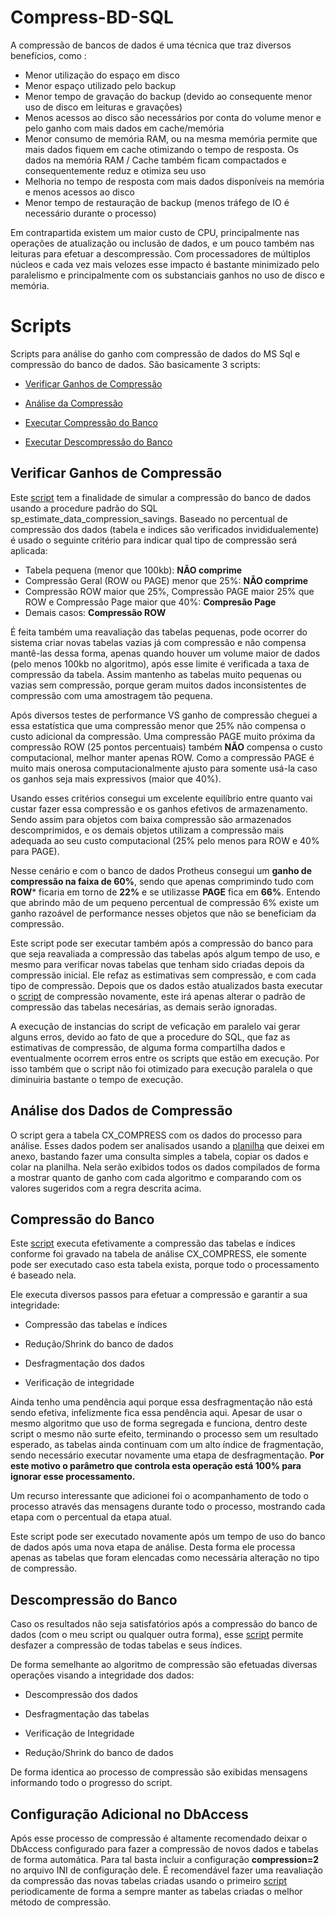 # Compress-BD-SQL



A compressão de bancos de dados é uma técnica que traz diversos benefícios, como :

* Menor utilização do espaço em disco
* Menor espaço utilizado pelo backup
* Menor tempo de gravação do backup (devido ao consequente menor uso de disco em leituras e gravações)
* Menos acessos ao disco são necessários por conta do volume menor e pelo ganho com mais dados em cache/memória
* Menor consumo de memória RAM, ou na mesma memória permite que mais dados fiquem em cache otimizando o tempo de resposta. Os dados na memória RAM / Cache também ficam compactados e consequentemente reduz e otimiza seu uso
* Melhoria no tempo de resposta com mais dados disponíveis na memória e menos acessos ao disco
* Menor tempo de restauração de backup (menos tráfego de IO é necessário durante o processo)

Em contrapartida existem um maior custo de CPU, principalmente nas operações de atualização ou inclusão de dados, e um pouco também nas leituras para efetuar a descompressão. Com processadores de múltiplos núcleos e cada vez mais velozes esse impacto é bastante minimizado pelo paralelismo e principalmente com os substanciais ganhos no uso de disco e memória.



# Scripts

Scripts para análise do ganho com compressão de dados do MS Sql e compressão do banco de dados. São basicamente 3 scripts: 

* [Verificar Ganhos de Compressão](https://github.com/cirilorocha/Compress-BD-SQL/blob/main/Verificar%20Ganhos%20Compress%C3%A3o%20Banco.sql)

* [Análise da Compressão](https://github.com/cirilorocha/Compress-BD-SQL/blob/main/compress%C3%A3o%20Modelo%20An%C3%A1lise.ods)

* [Executar Compressão do Banco](https://github.com/cirilorocha/Compress-BD-SQL/blob/main/Compactar%20Banco%20de%20Dados%20(CX).sql)

* [Executar Descompressão do Banco](https://github.com/cirilorocha/Compress-BD-SQL/blob/main/DesCompactar%20Banco%20de%20Dados.sql)
  
  

## Verificar Ganhos de Compressão

Este [script](https://github.com/cirilorocha/Compress-BD-SQL/blob/main/Verificar%20Ganhos%20Compress%C3%A3o%20Banco.sql) tem a finalidade de simular a compressão do banco de dados usando a procedure padrão do SQL sp_estimate_data_compression_savings. Baseado no percentual de compressão dos dados (tabela e indices são verificados invididualemente) é usado o seguinte critério para indicar qual tipo de compressão será aplicada:

* Tabela pequena (menor que 100kb): **NÃO comprime**
* Compressão Geral (ROW ou PAGE) menor que 25%: **NÃO comprime**
* Compressão ROW maior que 25%, Compressão PAGE maior 25% que ROW e Compressão Page maior que 40%: **Compresão Page**
* Demais casos: **Compressão ROW**

É feita também uma reavaliação das tabelas pequenas, pode ocorrer do sistema criar novas tabelas vazias já com compressão e não compensa mantê-las dessa forma, apenas quando houver um volume maior de dados (pelo menos 100kb no algoritmo), após esse limite é verificada a taxa de compressão da tabela. Assim mantenho as tabelas muito pequenas ou vazias sem compressão, porque geram muitos dados inconsistentes de compressão com uma amostragem tão pequena.

Após diversos testes de performance VS ganho de compressão cheguei a essa estatística que uma compressão menor que 25% não compensa o custo adicional da compressão. Uma compressão PAGE muito próxima da compressão ROW (25 pontos percentuais) também **NÃO** compensa o custo computacional, melhor manter apenas ROW. Como a compressão PAGE é muito mais onerosa computacionalmente ajusto para somente usá-la caso os ganhos seja mais expressivos (maior que 40%).

Usando esses critérios consegui um excelente equilíbrio entre quanto vai custar fazer essa compressão e os ganhos efetivos de armazenamento. Sendo assim para objetos com baixa compressão são armazenados descomprimidos, e os demais objetos utilizam a compressão mais adequada ao seu custo computacional (25% pelo menos para ROW e 40% para PAGE).

Nesse cenário e com o banco de dados Protheus consegui um **ganho de compressão na faixa de  60%**, sendo que apenas comprimindo tudo com **ROW*** ficaria em torno de **22%** e se utilizasse **PAGE** fica em **66%**. Entendo que abrindo mão de um pequeno percentual de compressão 6% existe um ganho razoável de performance nesses objetos que não se beneficiam da compressão.

Este script pode ser executar também após a compressão do banco para que seja reavaliada a compressão das tabelas após algum tempo de uso, e mesmo para verificar novas tabelas que tenham sido criadas depois da compressão inicial. Ele refaz as estimativas sem compressão, e com cada tipo de compressão. Depois que os dados estão atualizados basta executar o [script](https://github.com/cirilorocha/Compress-BD-SQL/blob/main/Compactar%20Banco%20de%20Dados%20(CX).sql) de compressão novamente, este irá apenas alterar o padrão de compressão das tabelas necesárias, as demais serão ignoradas.

A execução de instancias do script de veficação em paralelo vai gerar alguns erros, devido ao fato de que a procedure do SQL, que faz as estimativas de compressão, de alguma forma compartilha dados e eventualmente ocorrem erros entre os scripts que estão em execução. Por isso também que o script não foi otimizado para execução paralela o que diminuiria bastante o tempo de execução.

## Análise dos Dados de Compressão

O script gera a tabela CX_COMPRESS com os dados do processo para análise. Esses dados podem ser analisados usando a [planilha](https://github.com/cirilorocha/Compress-BD-SQL/blob/main/compress%C3%A3o%20Modelo%20An%C3%A1lise.ods) que deixei em anexo, bastando fazer uma consulta simples a tabela, copiar os dados e colar na planilha. Nela serão exibidos todos os dados compilados de forma a mostrar quanto de ganho com cada algoritmo e comparando com os valores sugeridos com a regra descrita acima.



## Compressão do Banco

Este [script](https://github.com/cirilorocha/Compress-BD-SQL/blob/main/Compactar%20Banco%20de%20Dados%20(CX).sql) executa efetivamente a compressão das tabelas e índices conforme foi gravado na tabela de análise CX_COMPRESS, ele somente pode ser executado caso esta tabela exista, porque todo o processamento é baseado nela.

Ele executa diversos passos para efetuar a compressão e garantir a sua integridade:



* Compressão das tabelas e índices

* Redução/Shrink do banco de dados

* Desfragmentação dos dados

* Verificação de integridade
  
  

Ainda tenho uma pendência aqui porque essa desfragmentação não está sendo efetiva, infelizmente fica essa pendência aqui. Apesar de usar o mesmo algoritmo que uso de forma segregada e funciona, dentro deste script o mesmo não surte efeito, terminando o processo sem um resultado esperado, as tabelas ainda continuam com um alto índice de fragmentação, sendo necessário executar novamente uma etapa de desfragmentação. **Por este motivo o parâmetro que controla esta operação está 100% para ignorar esse processamento.**

Um recurso interessante que adicionei foi o acompanhamento de todo o processo através das mensagens durante todo o processo, mostrando cada etapa com o percentual da etapa atual.

Este script pode ser executado novamente após um tempo de uso do banco de dados após uma nova etapa de análise. Desta forma ele processa apenas as tabelas que foram elencadas como necessária alteração no tipo de compressão.

## Descompressão do Banco



Caso os resultados não seja satisfatórios após a compressão do banco de dados (com o meu script ou qualquer outra forma), esse [script](https://github.com/cirilorocha/Compress-BD-SQL/blob/main/DesCompactar%20Banco%20de%20Dados.sql) permite desfazer a compressão de todas tabelas e seus índices.

De forma semelhante ao algoritmo de compressão são efetuadas diversas operações visando a integridade dos dados:



* Descompressão dos dados

* Desfragmentação das tabelas

* Verificação de Integridade

* Redução/Shrink do banco de dados
  
  

De forma identica ao processo de compressão são exibidas mensagens informando todo o progresso do script.



## Configuração Adicional no DbAccess

Após esse processo de compressão é altamente recomendado deixar o DbAccess configurado para fazer a compressão de novos dados e tabelas de forma automática. Para tal basta incluir a configuração **compression=2** no arquivo INI de configuração dele. É recomendável fazer uma reavaliação da compressão das novas tabelas criadas usando o primeiro [script](https://github.com/cirilorocha/Compress-BD-SQL/blob/main/Verificar%20Ganhos%20Compress%C3%A3o%20Banco.sql) periodicamente de forma a sempre manter as tabelas criadas o melhor método de compressão.
